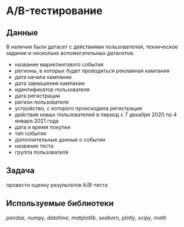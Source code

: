 # A/B-тестирование


## Данные

В наличии были  датасет с действиями пользователей, техническое задание и несколько вспомогательных датасетов:
- название маркетингового события
- регионы, в которых будет проводиться рекламная кампания
- дата начала кампании
- дата завершения кампании
- идентификатор пользователя
- дата регистрации
- регион пользователя
- устройство, с которого происходила регистрация
- действия новых пользователей в период с 7 декабря 2020 по 4 января 2021 года
- дата и время покупки
- тип события
- дополнительные данные о событии
- название теста
- группа пользователя

## Задача

провести оценку результатов A/B-теста

## Используемые библиотеки
*pandas*, *numpy*, *datetime*, *matplotlib*, *seaborn*, *plotly*, *scipy*, *math*

